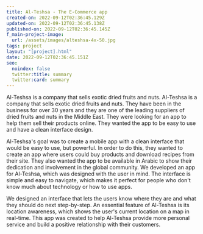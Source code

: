 ```yaml
---
title: Al-Teshsa - The E-Commerce app
created-on: 2022-09-12T02:36:45.129Z
updated-on: 2022-09-12T02:36:45.138Z
published-on: 2022-09-12T02:36:45.145Z
f_main-project-image:
  url: /assets/images/alteshsa-4x-50.jpg
tags: project
layout: "[project].html"
date: 2022-09-12T02:36:45.151Z
seo:
  noindex: false
  twitter:title: summary
  twitter:card: summary
---
```

Al-Teshsa is a company that sells exotic dried fruits and nuts. Al-Teshsa is a company that sells exotic dried fruits and nuts. They have been in the business for over 30 years and they are one of the leading suppliers of dried fruits and nuts in the Middle East. They were looking for an app to help them sell their products online. They wanted the app to be easy to use and have a clean interface design.



Al-Teshsa's goal was to create a mobile app with a clean interface that would be easy to use, but powerful. In order to do this, they wanted to create an app where users could buy products and download recipes from their site. They also wanted the app to be available in Arabic to show their dedication and involvement in the global community. We developed an app for Al-Teshsa, which was designed with the user in mind. The interface is simple and easy to navigate, which makes it perfect for people who don't know much about technology or how to use apps.



We designed an interface that lets the users know where they are and what they should do next step-by-step. An essential feature of Al-Teshsa is its location awareness, which shows the user's current location on a map in real-time. This app was created to help Al-Teshsa provide more personal service and build a positive relationship with their customers.